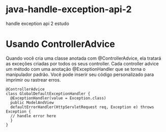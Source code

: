 # java-handle-exception-api-2
handle exception api 2 estudo 


# Usando ControllerAdvice
Quando você cria uma classe anotada com @ControllerAdvice, ela tratará as exceções criadas por todos os seus controller. Cada controller advice um método com uma anotação @ExceptionHandler que se torna o manipulador padrão. Você pode inserir seu código personalizado para imprimir ou rastrear erros.

````
@ControllerAdvice
class GlobalDefaultExceptionHandler {
  @ExceptionHandler(value = Exception.class)
  public ModelAndView
  defaultErrorHandler(HttpServletRequest req, Exception e) throws Exception {
  // handle error here
  }
}
````
